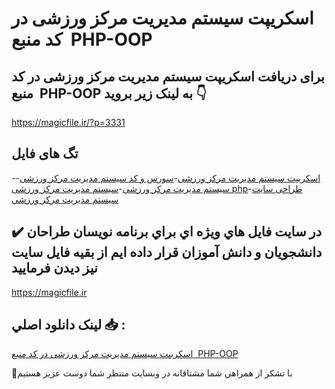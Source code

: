 # اسکریپت سیستم مدیریت مرکز ورزشی در کد منبع  PHP-OOP

## برای دریافت اسکریپت سیستم مدیریت مرکز ورزشی در کد منبع  PHP-OOP به لینک زیر بروید 👇

https://magicfile.ir/?p=3331

## تگ های فایل

-[اسکریپت سیستم مدیریت مرکز ورزشی](https://magicfile.ir/product/%d8%a7%d8%b3%da%a9%d8%b1%db%8c%d9%be%d8%aa%d8%b3%db%8c%d8%b3%d8%aa%d9%85-%d9%85%d8%af%db%8c%d8%b1%db%8c%d8%aa-%d9%85%d8%b1%da%a9%d8%b2-%d9%88%d8%b1%d8%b2%d8%b4%db%8c-php-oop/)-[سورس و کد سیستم مدیریت مرکز ورزشی](https://magicfile.ir/product/%d8%a7%d8%b3%da%a9%d8%b1%db%8c%d9%be%d8%aa%d8%b3%db%8c%d8%b3%d8%aa%d9%85-%d9%85%d8%af%db%8c%d8%b1%db%8c%d8%aa-%d9%85%d8%b1%da%a9%d8%b2-%d9%88%d8%b1%d8%b2%d8%b4%db%8c-php-oop/)-[سیستم مدیریت مرکز ورزشی](https://magicfile.ir/product/%d8%a7%d8%b3%da%a9%d8%b1%db%8c%d9%be%d8%aa%d8%b3%db%8c%d8%b3%d8%aa%d9%85-%d9%85%d8%af%db%8c%d8%b1%db%8c%d8%aa-%d9%85%d8%b1%da%a9%d8%b2-%d9%88%d8%b1%d8%b2%d8%b4%db%8c-php-oop/)-[سیستم مدیریت مرکز ورزشی php](https://magicfile.ir/product/%d8%a7%d8%b3%da%a9%d8%b1%db%8c%d9%be%d8%aa%d8%b3%db%8c%d8%b3%d8%aa%d9%85-%d9%85%d8%af%db%8c%d8%b1%db%8c%d8%aa-%d9%85%d8%b1%da%a9%d8%b2-%d9%88%d8%b1%d8%b2%d8%b4%db%8c-php-oop/)-[طراحی سایت سیستم مدیریت مرکز ورزشی](https://magicfile.ir/product/%d8%a7%d8%b3%da%a9%d8%b1%db%8c%d9%be%d8%aa%d8%b3%db%8c%d8%b3%d8%aa%d9%85-%d9%85%d8%af%db%8c%d8%b1%db%8c%d8%aa-%d9%85%d8%b1%da%a9%d8%b2-%d9%88%d8%b1%d8%b2%d8%b4%db%8c-php-oop/)

## ✔️ در سايت فايل هاي ويژه اي براي برنامه نويسان طراحان دانشجويان و دانش آموزان قرار داده ايم از بقيه فايل سايت نيز ديدن فرماييد

https://magicfile.ir


## لينک دانلود اصلي 📥 :

[اسکریپت سیستم مدیریت مرکز ورزشی در کد منبع  PHP-OOP](https://magicfile.ir/product/%d8%a7%d8%b3%da%a9%d8%b1%db%8c%d9%be%d8%aa%d8%b3%db%8c%d8%b3%d8%aa%d9%85-%d9%85%d8%af%db%8c%d8%b1%db%8c%d8%aa-%d9%85%d8%b1%da%a9%d8%b2-%d9%88%d8%b1%d8%b2%d8%b4%db%8c-php-oop/) 


🙏با تشکر از همراهي شما مشتاقانه در وبسایت منتظر شما دوست عزیز هستیم

